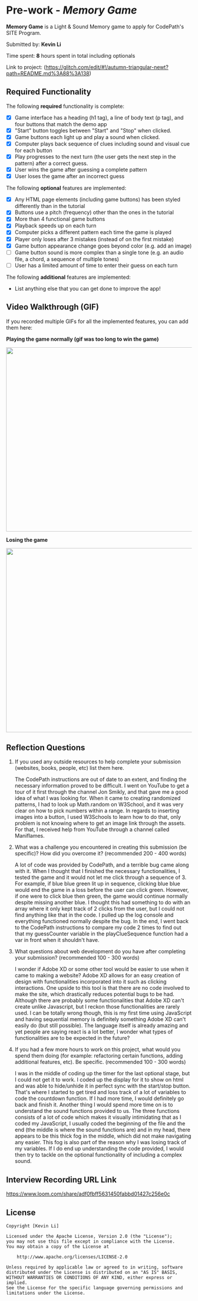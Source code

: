 # Pre-work - *Memory Game*

**Memory Game** is a Light & Sound Memory game to apply for CodePath's SITE Program. 

Submitted by: **Kevin Li**

Time spent: **8** hours spent in total including optionals

Link to project: (https://glitch.com/edit/#!/autumn-triangular-newt?path=README.md%3A88%3A138)

## Required Functionality

The following **required** functionality is complete:

* [x] Game interface has a heading (h1 tag), a line of body text (p tag), and four buttons that match the demo app
* [x] "Start" button toggles between "Start" and "Stop" when clicked. 
* [x] Game buttons each light up and play a sound when clicked. 
* [x] Computer plays back sequence of clues including sound and visual cue for each button
* [x] Play progresses to the next turn (the user gets the next step in the pattern) after a correct guess. 
* [x] User wins the game after guessing a complete pattern
* [x] User loses the game after an incorrect guess

The following **optional** features are implemented:

* [x] Any HTML page elements (including game buttons) has been styled differently than in the tutorial
* [x] Buttons use a pitch (frequency) other than the ones in the tutorial
* [x] More than 4 functional game buttons
* [x] Playback speeds up on each turn
* [x] Computer picks a different pattern each time the game is played
* [x] Player only loses after 3 mistakes (instead of on the first mistake)
* [x] Game button appearance change goes beyond color (e.g. add an image)
* [ ] Game button sound is more complex than a single tone (e.g. an audio file, a chord, a sequence of multiple tones)
* [ ] User has a limited amount of time to enter their guess on each turn

The following **additional** features are implemented:

- List anything else that you can get done to improve the app!

## Video Walkthrough (GIF)

If you recorded multiple GIFs for all the implemented features, you can add them here:

**Playing the game normally (gif was too long to win the game)**

<img src="http://g.recordit.co/FFwS1xFQox.gif" width=790 height=500><br>

**Losing the game**

<img src="http://g.recordit.co/JPnYWQeHU0.gif" width=790 height=500><br>

## Reflection Questions
1. If you used any outside resources to help complete your submission (websites, books, people, etc) list them here. 

    The CodePath instructions are out of date to an extent, and finding the necessary information proved to be difficult. 
    I went on YouTube to get a tour of it first through the channel Jon Smikly, and that gave me a good idea of what I was looking for.
    When it came to creating randomized patterns, I had to look up Math.random on W3School, and it was very clear on how to pick numbers within a range.
    In regards to inserting images into a button, I used W3Schools to learn how to do that, only problem is not knowing where to get an image link through the assets.
    For that, I received help from YouTube through a channel called Maniflames.

2. What was a challenge you encountered in creating this submission (be specific)? How did you overcome it? (recommended 200 - 400 words) 

    A lot of code was provided by CodePath, and a terrible bug came along with it. When I thought that I finished the necessary functionalities,
    I tested the game and it would not let me click through a sequence of 3. For example, if blue blue green lit up in sequence, clicking blue blue would end the game
    in a loss before the user can click green. However, if one were to click blue then green, the game would continue normally despite missing another blue.
    I thought this had something to do with an array where it only kept track of 2 clicks from the user, but I could not find anything like that in the code.
    I pulled up the log console and everything functioned normally despite the bug. In the end, I went back to the CodePath instructions to compare my code
    2 times to find out that my guessCounter variable in the playClueSequence function had a var in front when it shouldn't have.

3. What questions about web development do you have after completing your submission? (recommended 100 - 300 words) 

    I wonder if Adobe XD or some other tool would be easier to use when it came to making a website? Adobe XD allows for
    an easy creation of design with functionalities incorporated into it such as clicking interactions. One upside to this tool is that
    there are no code involved to make the site, which drastically reduces potential bugs to be had.
    Although there are probably some functionalities that Adobe XD can't create unlike Javascript, but I reckon those functionalities are rarely used.
    I can be totally wrong though, this is my first time using JavaScript and having sequential memory is definitely something Adobe XD can't easily do (but still possible).
    The language itself is already amazing and yet people are saying react is a lot better, I wonder what types of functionalities are to be expected in the future?

4. If you had a few more hours to work on this project, what would you spend them doing (for example: refactoring certain functions, adding additional features, etc). Be specific. (recommended 100 - 300 words) 

    I was in the middle of coding up the timer for the last optional stage, but I could not get it to work.
    I coded up the display for it to show on html and was able to hide/unhide it in perfect sync with the start/stop button.
    That's where I started to get tired and loss track of a lot of variables to code the countdown function.
    If I had more time, I would definitely go back and finish it.
    Another thing I would spend more time on is to understand the sound functions provided to us.
    The three functions consists of a lot of code which makes it visually intimidating that as I coded my JavaScript, I usually coded the beginning of the file
    and the end (the middle is where the sound functions are) and in my head, there appears to be this thick fog in the middle, which did not make navigating
    any easier. This fog is also part of the reason why I was losing track of my variables.
    If I do end up understanding the code provided, I would then try to tackle on the optional functionality of including a complex sound.



## Interview Recording URL Link

https://www.loom.com/share/adf0fbff5631450fabbd01427c256e0c


## License

    Copyright [Kevin Li]

    Licensed under the Apache License, Version 2.0 (the "License");
    you may not use this file except in compliance with the License.
    You may obtain a copy of the License at

        http://www.apache.org/licenses/LICENSE-2.0

    Unless required by applicable law or agreed to in writing, software
    distributed under the License is distributed on an "AS IS" BASIS,
    WITHOUT WARRANTIES OR CONDITIONS OF ANY KIND, either express or implied.
    See the License for the specific language governing permissions and
    limitations under the License.
